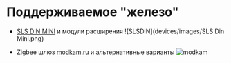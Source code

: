 # Поддерживаемое "железо"
- [SLS DIN MINI](/devices/din_mini_base_rus.md) и модули расширения
![SLSDIN](devices/images/SLS Din Mini.png)


- Zigbee шлюз [modkam.ru](https://modkam.ru/2021/09/21/plata-s-cc2652p-dlja-xiaomi-shljuza/) и альтернативные варианты
![modkam](/img/Mi_Gateway_Shield12.jpg)
